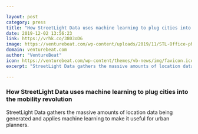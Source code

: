 ```yaml
---

layout: post
category: press
title: "How StreetLight Data uses machine learning to plug cities into the mobility revolution"
date: 2019-12-02 13:56:23
link: https://vrhk.co/3803oD6
image: https://venturebeat.com/wp-content/uploads/2019/11/STL-Office-photo-1.jpg?w=1200&strip=all
domain: venturebeat.com
author: "VentureBeat"
icon: https://venturebeat.com/wp-content/themes/vb-news/img/favicon.ico
excerpt: "StreetLight Data gathers the massive amounts of location data being generated and applies machine learning to make it useful for urban planners."

---
```


### How StreetLight Data uses machine learning to plug cities into the mobility revolution

StreetLight Data gathers the massive amounts of location data being generated and applies machine learning to make it useful for urban planners.